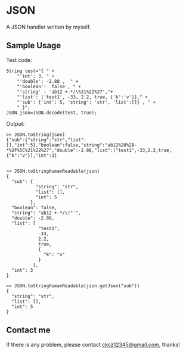 # JSON
A JSON handler written by myself.

## Sample Usage

Test code:


    String test="{ " +
        "'int': 3, " +
        "'double': -2.88 ,  " +
        "'boolean':  false , " +
        "'string' : 'ab12 +-*/\%21%22%27',"+
        "'list': ['test1', -33, 2.2, true, {'k':'v'}]," +
        "'sub': {'int': 5, 'string': 'str', 'list':[]} , " +
        " }";
    JSON json=JSON.decode(test, true);
 
Output:

    >> JSON.toString(json)
    {"sub":{"string":"str","list":[],"int":5},"boolean":false,"string":"ab12%20%2B-*%2F%5C%21%22%27","double":-2.88,"list":["test1",-33,2.2,true,{"k":"v"}],"int":3}
    
    
    >> JSON.toStringHumanReadable(json)
    {
      "sub": {
               "string": "str",
               "list": [],
               "int": 5
             },
      "boolean": false,
      "string": "ab12 +-*/\!"'",
      "double": -2.88,
      "list": [
                "test1",
                -33,
                2.2,
                true,
                {
                  "k": "v"
                }
              ],
      "int": 3
    }
    
    >> JSON.toStringHumanReadable(json.getJson("sub"))
    {
      "string": "str",
      "list": [],
      "int": 5
    }
    
    
## Contact me
If there is any problem, please contact ckcz12345@gmail.com, thanks!

